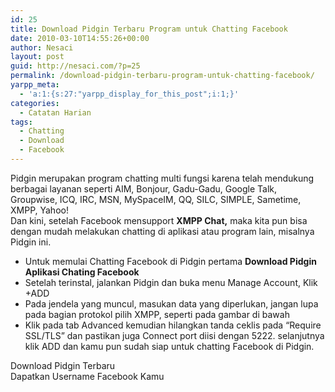```yaml
---
id: 25
title: Download Pidgin Terbaru Program untuk Chatting Facebook
date: 2010-03-10T14:55:26+00:00
author: Nesaci
layout: post
guid: http://nesaci.com/?p=25
permalink: /download-pidgin-terbaru-program-untuk-chatting-facebook/
yarpp_meta:
  - 'a:1:{s:27:"yarpp_display_for_this_post";i:1;}'
categories:
  - Catatan Harian
tags:
  - Chatting
  - Download
  - Facebook
---
```

Pidgin merupakan program chatting multi fungsi karena telah mendukung berbagai layanan seperti AIM, Bonjour, Gadu-Gadu, Google Talk, Groupwise, ICQ, IRC, MSN, MySpaceIM, QQ, SILC, SIMPLE, Sametime, XMPP, Yahoo!  
Dan kini, setelah Facebook mensupport **XMPP Chat,** maka kita pun bisa dengan mudah melakukan chatting di aplikasi atau program lain, misalnya Pidgin ini.

  * Untuk memulai Chatting Facebook di Pidgin pertama **Download Pidgin Aplikasi Chating Facebook**
  * Setelah terinstal, jalankan Pidgin dan buka menu Manage Account, Klik +ADD
  * Pada jendela yang muncul, masukan data yang diperlukan, jangan lupa pada bagian protokol pilih XMPP, seperti pada gambar di bawah
  * Klik pada tab Advanced kemudian hilangkan tanda ceklis pada “Require SSL/TLS” dan pastikan juga Connect port diisi dengan 5222. selanjutnya klik ADD dan kamu pun sudah siap untuk chatting Facebook di Pidgin.

<p style="text-align: justify;">
  Download Pidgin Terbaru<br /> Dapatkan Username Facebook Kamu
</p>